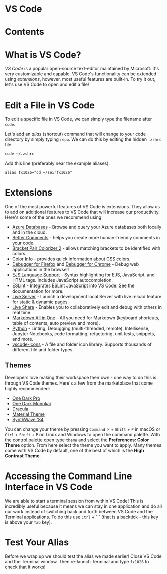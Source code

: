 # VS Code

# Contents

# What is VS Code?

*VS Code* is a popular open-source text-editor maintained by Microsoft. It's very customizable and capable. VS Code's functionality can be extended using *extensions*, however, most useful features are built-in. To try it out, let's use VS Code to open and edit a file!

# Edit a File in VS Code

To edit a specific file in VS Code, we can simply type the filename after `code`.

Let's add an *alias* (shortcut) command that will change to your code directory by simply typing `repo`. We can do this by editing the hidden `.zshrc` file.

```bash
code ~/.zshrc
```

Add this line (preferably near the example aliases).

```
alias fx1026="cd ~/seirfx1026"
```

# Extensions

One of the most powerful features of VS Code is extensions. They allow us to add on additional features to VS Code that will increase our productivity. Here's some of the ones we recommend using:

- [Azure Databases](https://marketplace.visualstudio.com/items?itemName=ms-azuretools.vscode-cosmosdb) - Browse and query your Azure databases both locally and in the cloud.
- [Better Comments](https://marketplace.visualstudio.com/items?itemName=aaron-bond.better-comments) - helps you create more human-friendly comments in your code.
- [Bracket Pair Colorizer 2](https://marketplace.visualstudio.com/items?itemName=CoenraadS.bracket-pair-colorizer-2) - allows matching brackets to be identified with colors.
- [Color Info](https://marketplace.visualstudio.com/items?itemName=bierner.color-info) - provides quick information about CSS colors.
- [Debugger for Firefox](https://marketplace.visualstudio.com/items?itemName=firefox-devtools.vscode-firefox-debug) and [Debugger for Chrome](https://marketplace.visualstudio.com/items?itemName=msjsdiag.debugger-for-chrome) - Debug web applications in the browser!
- [EJS Language Support](https://marketplace.visualstudio.com/items?itemName=DigitalBrainstem.javascript-ejs-support) - Syntax highlighting for EJS, JavaScript, and HTML tags. Includes JavaScript autocompletion.
- [ESLint](https://marketplace.visualstudio.com/items?itemName=dbaeumer.vscode-eslint) - Integrates ESLint JavaScript into VS Code. See the documentation for more.
- [Live Server](https://marketplace.visualstudio.com/items?itemName=ritwickdey.LiveServer) - Launch a development local Server with live reload feature for static & dynamic pages.
- [Live Share](https://marketplace.visualstudio.com/items?itemName=MS-vsliveshare.vsliveshare) - Enables you to collaboratively edit and debug with others in real time.
- [Markdown All in One](https://marketplace.visualstudio.com/items?itemName=yzhang.markdown-all-in-one) - All you need for Markdown (keyboard shortcuts, table of contents, auto preview and more).
- [Python](https://marketplace.visualstudio.com/items?itemName=ms-python.python) - Linting, Debugging (multi-threaded, remote), Intellisense, Jupyter Notebooks, code formatting, refactoring, unit tests, snippets, and more.
- [vscode-icons](https://marketplace.visualstudio.com/items?itemName=vscode-icons-team.vscode-icons) - A file and folder icon library. Supports thousands of different file and folder types.

## Themes

Developers love making their workspace their own - one way to do this is through VS Code themes. Here's a few from the marketplace that come highly recommended:

- [One Dark Pro](https://marketplace.visualstudio.com/items?itemName=zhuangtongfa.Material-theme)
- [One Dark Monokai](https://marketplace.visualstudio.com/items?itemName=azemoh.one-monokai)
- [Dracula](https://marketplace.visualstudio.com/items?itemName=dracula-theme.theme-dracula)
- [Material Theme](https://marketplace.visualstudio.com/items?itemName=Equinusocio.vsc-material-theme)
- [SynthWave '84](https://marketplace.visualstudio.com/items?itemName=RobbOwen.synthwave-vscode)

You can change your theme by pressing `Command ⌘` + `Shift` + `P` in macOS or `Ctrl` + `Shift` + `P` on Linux and Windows to open the command palette. With the control palette open type `theme` and select the **Preferences: Color Theme** option. From here select the theme you want to apply. Many themes come with VS Code by default, one of the best of which is the **High Contrast Theme**.

# Accessing the Command Line Interface in VS Code

We are able to start a terminal session from within VS Code! This is incredibly useful because it means we can stay in one application and do all our work instead of switching back and forth between VS Code and the Terminal applications. To do this use `Ctrl` + ``` (that is a backtick - this key is above your `Tab` key).

# Test Your Alias

Before we wrap up we should test the alias we made earlier! Close VS Code and the Terminal window. Then re-launch Terminal and type `fx1026` to check that it works!
